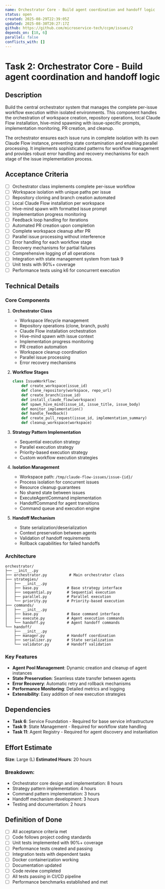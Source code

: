```yaml
---
name: Orchestrator Core - Build agent coordination and handoff logic
status: open
created: 2025-08-29T22:39:05Z
updated: 2025-08-30T20:27:17Z
github: https://github.com/microservice-tech/ccpm/issues/2
depends_on: [18, 6]
parallel: false
conflicts_with: []
---
```


# Task 2: Orchestrator Core - Build agent coordination and handoff logic

## Description

Build the central orchestrator system that manages the complete per-issue workflow execution within isolated environments. This component handles the orchestration of workspace creation, repository operations, local Claude Flow installation, hive-mind spawning with issue-specific prompts, implementation monitoring, PR creation, and cleanup.

The orchestrator ensures each issue runs in complete isolation with its own Claude Flow instance, preventing state contamination and enabling parallel processing. It implements sophisticated patterns for workflow management and provides robust error handling and recovery mechanisms for each stage of the issue implementation process.

## Acceptance Criteria

- [ ] Orchestrator class implements complete per-issue workflow
- [ ] Workspace isolation with unique paths per issue
- [ ] Repository cloning and branch creation automated
- [ ] Local Claude Flow installation per workspace
- [ ] Hive-mind spawn with formatted issue prompt
- [ ] Implementation progress monitoring
- [ ] Feedback loop handling for iterations
- [ ] Automated PR creation upon completion
- [ ] Complete workspace cleanup after PR
- [ ] Parallel issue processing without interference
- [ ] Error handling for each workflow stage
- [ ] Recovery mechanisms for partial failures
- [ ] Comprehensive logging of all operations
- [ ] Integration with state management system from task 9
- [ ] Unit tests with 90%+ coverage
- [ ] Performance tests using k6 for concurrent execution

## Technical Details

### Core Components

1. **Orchestrator Class**
   - Workspace lifecycle management
   - Repository operations (clone, branch, push)
   - Claude Flow installation orchestration
   - Hive-mind spawn with issue context
   - Implementation progress monitoring
   - PR creation automation
   - Workspace cleanup coordination
   - Parallel issue processing
   - Error recovery mechanisms

2. **Workflow Stages**
   ```python
   class IssueWorkflow:
       def create_workspace(issue_id)
       def clone_repository(workspace, repo_url)
       def create_branch(issue_id)
       def install_claude_flow(workspace)
       def spawn_hive_mind(issue_id, issue_title, issue_body)
       def monitor_implementation()
       def handle_feedback()
       def create_pull_request(issue_id, implementation_summary)
       def cleanup_workspace(workspace)
   ```

2. **Strategy Pattern Implementation**
   - Sequential execution strategy
   - Parallel execution strategy
   - Priority-based execution strategy
   - Custom workflow execution strategies

3. **Isolation Management**
   - Workspace path: `/tmp/claude-flow-issues/issue-{id}/`
   - Process isolation for concurrent issues
   - Resource cleanup guarantees
   - No shared state between issues
   - ExecuteAgentCommand implementation
   - HandoffCommand for agent transitions
   - Command queue and execution engine

4. **Handoff Mechanism**
   - State serialization/deserialization
   - Context preservation between agents
   - Validation of handoff requirements
   - Rollback capabilities for failed handoffs

### Architecture

```
orchestrator/
├── __init__.py
├── orchestrator.py          # Main orchestrator class
├── strategies/
│   ├── __init__.py
│   ├── base.py             # Base strategy interface
│   ├── sequential.py       # Sequential execution
│   ├── parallel.py         # Parallel execution
│   └── priority.py         # Priority-based execution
├── commands/
│   ├── __init__.py
│   ├── base.py             # Base command interface
│   ├── execute.py          # Agent execution commands
│   └── handoff.py          # Agent handoff commands
└── handoff/
    ├── __init__.py
    ├── manager.py          # Handoff coordination
    ├── serializer.py       # State serialization
    └── validator.py        # Handoff validation
```

### Key Features

- **Agent Pool Management**: Dynamic creation and cleanup of agent instances
- **State Preservation**: Seamless state transfer between agents
- **Error Recovery**: Automatic retry and rollback mechanisms
- **Performance Monitoring**: Detailed metrics and logging
- **Extensibility**: Easy addition of new execution strategies

## Dependencies

- **Task 6**: Service Foundation - Required for base service infrastructure
- **Task 9**: State Management - Required for workflow state handling
- **Task 11**: Agent Registry - Required for agent discovery and instantiation

## Effort Estimate

**Size**: Large (L)
**Estimated Hours**: 20 hours

### Breakdown:
- Orchestrator core design and implementation: 8 hours
- Strategy pattern implementation: 4 hours
- Command pattern implementation: 3 hours
- Handoff mechanism development: 3 hours
- Testing and documentation: 2 hours

## Definition of Done

- [ ] All acceptance criteria met
- [ ] Code follows project coding standards
- [ ] Unit tests implemented with 90%+ coverage
- [ ] Performance tests created and passing
- [ ] Integration tests with dependent tasks
- [ ] Docker containerization working
- [ ] Documentation updated
- [ ] Code review completed
- [ ] All tests passing in CI/CD pipeline
- [ ] Performance benchmarks established and met
